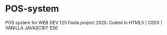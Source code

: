 # POS-system
POS system for WEB DEV 123 finals project 2025. Coded in HTML5 | CSS3 | VANILLA JAVASCRIT ES6

